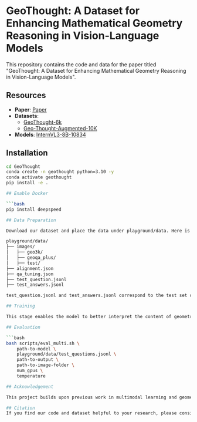 # GeoThought: A Dataset for Enhancing Mathematical Geometry Reasoning in Vision-Language Models

This repository contains the code and data for the paper titled "GeoThought: A Dataset for Enhancing Mathematical Geometry Reasoning in Vision-Language Models".

## Resources
- **Paper**: [Paper](https://arxiv.org/user/)
- **Datasets**: 
  - [GeoThought-6k](https://huggingface.co/datasets/xinlingdedeng/GeoThought-6k)
  - [Geo-Thought-Augmented-10K](https://huggingface.co/datasets/xinlingdedeng/Geo-Thought)
- **Models**: [InternVL3-8B-10834](https://huggingface.co/xinlingdedeng/InternVL3-8B-10834)

## Installation

```bash
cd GeoThought
conda create -n geothought python=3.10 -y
conda activate geothought
pip install -e .

## Enable Docker

```bash
pip install deepspeed

## Data Preparation

Download our dataset and place the data under playground/data. Here is the data structure:

playground/data/
├── images/
│   ├── geo3k/
│   ├── geoqa_plus/
│   ├── test/
├── alignment.json
├── qa_tuning.json
├── test_question.jsonl
├── test_answers.jsonl

test_question.jsonl and test_answers.jsonl correspond to the test set of GeoQA.

## Training

This stage enables the model to better interpret the content of geometric figures.

## Evaluation

```bash
bash scripts/eval_multi.sh \
    path-to-model \
    playground/data/test_questions.jsonl \
    path-to-output \
    path-to-image-folder \
    num_gpus \
    temperature

## Acknowledgement

This project builds upon previous work in multimodal learning and geometric reasoning. We thank the research community for their foundational contributions.

## Citation
If you find our code and dataset helpful to your research, please consider citing our work:








